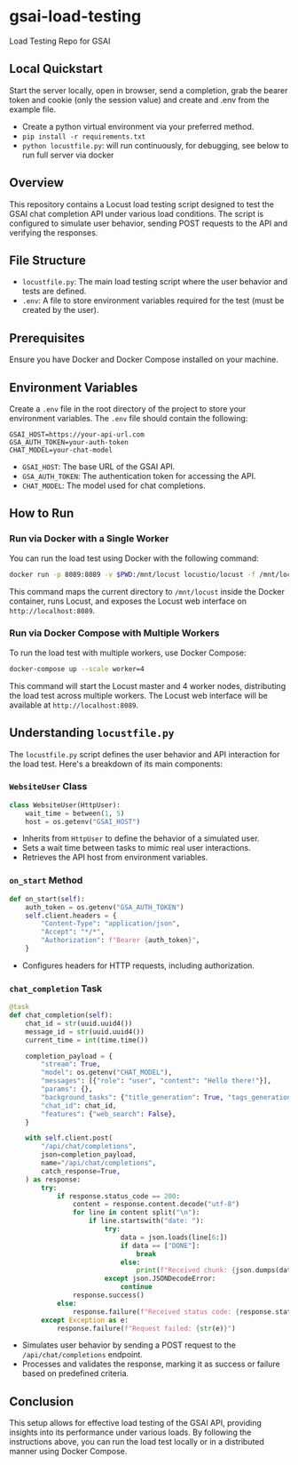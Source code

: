 # gsai-load-testing

Load Testing Repo for GSAI

## Local Quickstart

Start the server locally, open in browser, send a completion, grab the bearer token and cookie (only the session value) and create and .env from the example file.

- Create a python virtual environment via your preferred method.
- `pip install -r requirements.txt`
- `python locustfile.py`: will run continuously, for debugging, see below to run full server via docker

## Overview

This repository contains a Locust load testing script designed to test the GSAI chat completion API under various load conditions. The script is configured to simulate user behavior, sending POST requests to the API and verifying the responses.

## File Structure

- `locustfile.py`: The main load testing script where the user behavior and tests are defined.
- `.env`: A file to store environment variables required for the test (must be created by the user).

## Prerequisites

Ensure you have Docker and Docker Compose installed on your machine.

## Environment Variables

Create a `.env` file in the root directory of the project to store your environment variables. The `.env` file should contain the following:

```
GSAI_HOST=https://your-api-url.com
GSA_AUTH_TOKEN=your-auth-token
CHAT_MODEL=your-chat-model
```

- `GSAI_HOST`: The base URL of the GSAI API.
- `GSA_AUTH_TOKEN`: The authentication token for accessing the API.
- `CHAT_MODEL`: The model used for chat completions.

## How to Run

### Run via Docker with a Single Worker

You can run the load test using Docker with the following command:

```sh
docker run -p 8089:8089 -v $PWD:/mnt/locust locustio/locust -f /mnt/locust/locustfile.py
```

This command maps the current directory to `/mnt/locust` inside the Docker container, runs Locust, and exposes the Locust web interface on `http://localhost:8089`.

### Run via Docker Compose with Multiple Workers

To run the load test with multiple workers, use Docker Compose:

```sh
docker-compose up --scale worker=4
```

This command will start the Locust master and 4 worker nodes, distributing the load test across multiple workers. The Locust web interface will be available at `http://localhost:8089`.

## Understanding `locustfile.py`

The `locustfile.py` script defines the user behavior and API interaction for the load test. Here's a breakdown of its main components:

### `WebsiteUser` Class

```python
class WebsiteUser(HttpUser):
    wait_time = between(1, 5)
    host = os.getenv("GSAI_HOST")
```

- Inherits from `HttpUser` to define the behavior of a simulated user.
- Sets a wait time between tasks to mimic real user interactions.
- Retrieves the API host from environment variables.

### `on_start` Method

```python
def on_start(self):
    auth_token = os.getenv("GSA_AUTH_TOKEN")
    self.client.headers = {
        "Content-Type": "application/json",
        "Accept": "*/*",
        "Authorization": f"Bearer {auth_token}",
    }
```

- Configures headers for HTTP requests, including authorization.

### `chat_completion` Task

```python
@task
def chat_completion(self):
    chat_id = str(uuid.uuid4())
    message_id = str(uuid.uuid4())
    current_time = int(time.time())

    completion_payload = {
        "stream": True,
        "model": os.getenv("CHAT_MODEL"),
        "messages": [{"role": "user", "content": "Hello there!"}],
        "params": {},
        "background_tasks": {"title_generation": True, "tags_generation": True},
        "chat_id": chat_id,
        "features": {"web_search": False},
    }

    with self.client.post(
        "/api/chat/completions",
        json=completion_payload,
        name="/api/chat/completions",
        catch_response=True,
    ) as response:
        try:
            if response.status_code == 200:
                content = response.content.decode("utf-8")
                for line in content split("\n"):
                    if line.startswith("date: "):
                        try:
                            data = json.loads(line[6:])
                            if data == ["DONE"]:
                                break
                            else:
                                print(f"Received chunk: {json.dumps(data)}")
                        except json.JSONDecodeError:
                            continue
                response.success()
            else:
                response.failure(f"Received status code: {response.status_code}")
        except Exception as e:
            response.failure(f"Request failed: {str(e)}")
```

- Simulates user behavior by sending a POST request to the `/api/chat/completions` endpoint.
- Processes and validates the response, marking it as success or failure based on predefined criteria.

## Conclusion

This setup allows for effective load testing of the GSAI API, providing insights into its performance under various loads. By following the instructions above, you can run the load test locally or in a distributed manner using Docker Compose.
